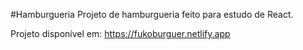 #Hamburgueria
Projeto de hamburgueria feito para estudo de React.

Projeto disponível em: https://fukoburguer.netlify.app
